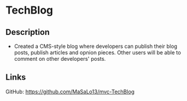 # TechBlog


## Description 
- Created a CMS-style blog where developers can publish their blog posts, publish articles and opnion pieces. Other users will be able to comment on other developers' posts.  


## Links 
GitHub: https://github.com/MaSaLo13/mvc-TechBlog
